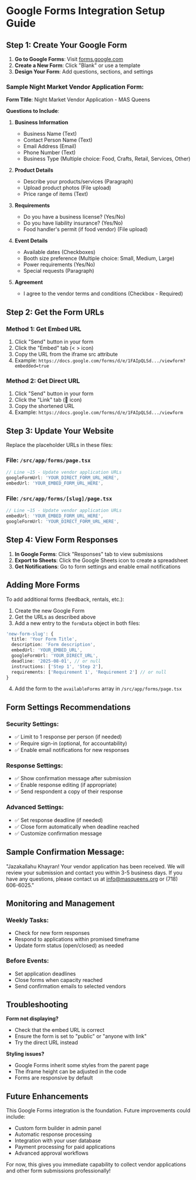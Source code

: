 # Google Forms Integration Setup Guide

## Step 1: Create Your Google Form

1. **Go to Google Forms**: Visit [forms.google.com](https://forms.google.com)
2. **Create a New Form**: Click "Blank" or use a template
3. **Design Your Form**: Add questions, sections, and settings

### Sample Night Market Vendor Application Form:

**Form Title**: Night Market Vendor Application - MAS Queens

**Questions to Include**:
1. **Business Information**
   - Business Name (Text)
   - Contact Person Name (Text) 
   - Email Address (Email)
   - Phone Number (Text)
   - Business Type (Multiple choice: Food, Crafts, Retail, Services, Other)

2. **Product Details**
   - Describe your products/services (Paragraph)
   - Upload product photos (File upload)
   - Price range of items (Text)

3. **Requirements**
   - Do you have a business license? (Yes/No)
   - Do you have liability insurance? (Yes/No)
   - Food handler's permit (if food vendor) (File upload)

4. **Event Details**
   - Available dates (Checkboxes)
   - Booth size preference (Multiple choice: Small, Medium, Large)
   - Power requirements (Yes/No)
   - Special requests (Paragraph)

5. **Agreement**
   - I agree to the vendor terms and conditions (Checkbox - Required)

## Step 2: Get the Form URLs

### Method 1: Get Embed URL
1. Click "Send" button in your form
2. Click the "Embed" tab (< > icon)
3. Copy the URL from the iframe src attribute
4. Example: `https://docs.google.com/forms/d/e/1FAIpQLSd.../viewform?embedded=true`

### Method 2: Get Direct URL
1. Click "Send" button in your form  
2. Click the "Link" tab (🔗 icon)
3. Copy the shortened URL
4. Example: `https://docs.google.com/forms/d/e/1FAIpQLSd.../viewform`

## Step 3: Update Your Website

Replace the placeholder URLs in these files:

### File: `/src/app/forms/page.tsx`
```typescript
// Line ~15 - Update vendor application URLs
googleFormUrl: 'YOUR_DIRECT_FORM_URL_HERE',
embedUrl: 'YOUR_EMBED_FORM_URL_HERE',
```

### File: `/src/app/forms/[slug]/page.tsx`
```typescript
// Line ~15 - Update vendor application URLs
embedUrl: 'YOUR_EMBED_FORM_URL_HERE',
googleFormUrl: 'YOUR_DIRECT_FORM_URL_HERE',
```

## Step 4: View Form Responses

1. **In Google Forms**: Click "Responses" tab to view submissions
2. **Export to Sheets**: Click the Google Sheets icon to create a spreadsheet
3. **Get Notifications**: Go to form settings and enable email notifications

## Adding More Forms

To add additional forms (feedback, rentals, etc.):

1. Create the new Google Form
2. Get the URLs as described above
3. Add a new entry to the `formData` object in both files:

```typescript
'new-form-slug': {
  title: 'Your Form Title',
  description: 'Form description',
  embedUrl: 'YOUR_EMBED_URL',
  googleFormUrl: 'YOUR_DIRECT_URL',
  deadline: '2025-08-01', // or null
  instructions: ['Step 1', 'Step 2'],
  requirements: ['Requirement 1', 'Requirement 2'] // or null
}
```

4. Add the form to the `availableForms` array in `/src/app/forms/page.tsx`

## Form Settings Recommendations

### Security Settings:
- ✅ Limit to 1 response per person (if needed)
- ✅ Require sign-in (optional, for accountability)
- ✅ Enable email notifications for new responses

### Response Settings:
- ✅ Show confirmation message after submission
- ✅ Enable response editing (if appropriate)
- ✅ Send respondent a copy of their response

### Advanced Settings:
- ✅ Set response deadline (if needed)
- ✅ Close form automatically when deadline reached
- ✅ Customize confirmation message

## Sample Confirmation Message:

"Jazakallahu Khayran! Your vendor application has been received. We will review your submission and contact you within 3-5 business days. If you have any questions, please contact us at info@masqueens.org or (718) 606-6025."

## Monitoring and Management

### Weekly Tasks:
- Check for new form responses
- Respond to applications within promised timeframe
- Update form status (open/closed) as needed

### Before Events:
- Set application deadlines
- Close forms when capacity reached
- Send confirmation emails to selected vendors

## Troubleshooting

**Form not displaying?**
- Check that the embed URL is correct
- Ensure the form is set to "public" or "anyone with link"
- Try the direct URL instead

**Styling issues?**
- Google Forms inherit some styles from the parent page
- The iframe height can be adjusted in the code
- Forms are responsive by default

## Future Enhancements

This Google Forms integration is the foundation. Future improvements could include:
- Custom form builder in admin panel
- Automatic response processing
- Integration with your user database
- Payment processing for paid applications
- Advanced approval workflows

For now, this gives you immediate capability to collect vendor applications and other form submissions professionally!